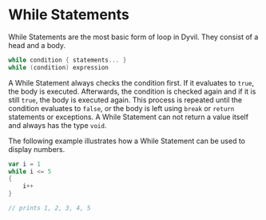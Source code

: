 # While Statements

While Statements are the most basic form of loop in Dyvil. They consist of a head and a body.

```swift
while condition { statements... }
while (condition) expression
```

A While Statement always checks the condition first. If it evaluates to `true`, the body is executed. Afterwards, the condition is checked again and if it is still `true`, the body is executed again. This process is repeated until the condition evaluates to `false`, or the body is left using `break` or `return` statements or exceptions. A While Statement can not return a value itself and always has the type `void`.

The following example illustrates how a While Statement can be used to display numbers.

```swift
var i = 1
while i <= 5
{
    i++
}

// prints 1, 2, 3, 4, 5
```

